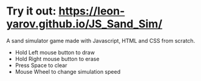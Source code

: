 # Try it out: https://leon-yarov.github.io/JS_Sand_Sim/

A sand simulator game made with Javascript, HTML and CSS from scratch.

- Hold Left mouse button to draw
- Hold Right mouse button to erase
- Press Space to clear
- Mouse Wheel to change simulation speed
